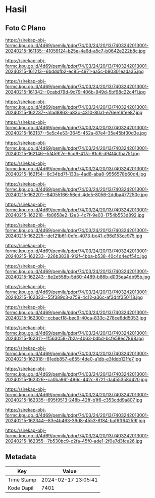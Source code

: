 # Hasil

## Foto C Plano

https://sirekap-obj-formc.kpu.go.id/4d69/pemilu/pdpr/74/03/24/20/13/7403242013001-20240215-161135--41059124-b25e-4a6d-a5c7-b0642e222b8c.jpg

https://sirekap-obj-formc.kpu.go.id/4d69/pemilu/pdpr/74/03/24/20/13/7403242013001-20240215-161213--6bdddfb2-ec85-4971-aa5c-b90301eada35.jpg

https://sirekap-obj-formc.kpu.go.id/4d69/pemilu/pdpr/74/03/24/20/13/7403242013001-20240215-161342--0cabd79d-9c79-406b-949d-5bf98c22c4f1.jpg

https://sirekap-obj-formc.kpu.go.id/4d69/pemilu/pdpr/74/03/24/20/13/7403242013001-20240215-162237--a1ad8863-a83c-4310-80a1-e76ee16fee87.jpg

https://sirekap-obj-formc.kpu.go.id/4d69/pemilu/pdpr/74/03/24/20/13/7403242013001-20240215-162137--5e5c4e53-3645-452a-87e4-35e45bf30d3e.jpg

https://sirekap-obj-formc.kpu.go.id/4d69/pemilu/pdpr/74/03/24/20/13/7403242013001-20240215-162146--5f459f7e-6cd9-417a-81c6-d94f4c1ba75f.jpg

https://sirekap-obj-formc.kpu.go.id/4d69/pemilu/pdpr/74/03/24/20/13/7403242013001-20240215-162154--8c34bd7f-133a-4ad8-aba8-9556578b60d4.jpg

https://sirekap-obj-formc.kpu.go.id/4d69/pemilu/pdpr/74/03/24/20/13/7403242013001-20240215-162201--84055166-56ed-4de5-8056-2ddba477250e.jpg

https://sirekap-obj-formc.kpu.go.id/4d69/pemilu/pdpr/74/03/24/20/13/7403242013001-20240215-162218--fb8658e2-12e3-4c7f-9e03-1754b553d892.jpg

https://sirekap-obj-formc.kpu.go.id/4d69/pemilu/pdpr/74/03/24/20/13/7403242013001-20240215-162225--def21b6f-0efe-4073-bc41-c96d153cc975.jpg

https://sirekap-obj-formc.kpu.go.id/4d69/pemilu/pdpr/74/03/24/20/13/7403242013001-20240215-162233--226b3838-912f-4bba-b538-40c4d4edf54c.jpg

https://sirekap-obj-formc.kpu.go.id/4d69/pemilu/pdpr/74/03/24/20/13/7403242013001-20240215-162243--8e2e558b-5d60-4489-b86b-d035ea4db95b.jpg

https://sirekap-obj-formc.kpu.go.id/4d69/pemilu/pdpr/74/03/24/20/13/7403242013001-20240215-162323--55f389c3-a759-4c12-a36c-af3d4f350118.jpg

https://sirekap-obj-formc.kpu.go.id/4d69/pemilu/pdpr/74/03/24/20/13/7403242013001-20240215-162300--ccbacf18-bec9-40ca-833c-278ce6dd5053.jpg

https://sirekap-obj-formc.kpu.go.id/4d69/pemilu/pdpr/74/03/24/20/13/7403242013001-20240215-162311--1f563058-7b2a-4b63-bdbd-bcfe58ec7868.jpg

https://sirekap-obj-formc.kpu.go.id/4d69/pemilu/pdpr/74/03/24/20/13/7403242013001-20240215-162318--81edb857-e655-4de0-a1db-e3fddb121fe7.jpg

https://sirekap-obj-formc.kpu.go.id/4d69/pemilu/pdpr/74/03/24/20/13/7403242013001-20240215-162326--ca0ba96f-496c-442c-8721-da455358d420.jpg

https://sirekap-obj-formc.kpu.go.id/4d69/pemilu/pdpr/74/03/24/20/13/7403242013001-20240215-162335--695f9513-248b-42ff-b1f6-c353cdd9a807.jpg

https://sirekap-obj-formc.kpu.go.id/4d69/pemilu/pdpr/74/03/24/20/13/7403242013001-20240215-162344--83e4b463-39d8-4553-8184-baf6ff64259f.jpg

https://sirekap-obj-formc.kpu.go.id/4d69/pemilu/pdpr/74/03/24/20/13/7403242013001-20240215-162355--7b530bc9-c2fa-45f0-ade1-2f0e7d3fce26.jpg


## Metadata

| Key        | Value               |
| ---------- | ------------------- |
| Time Stamp | 2024-02-17 13:05:41 |
| Kode Dapil | 7401                |



